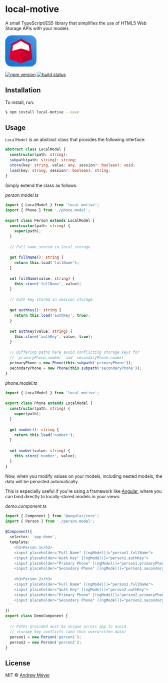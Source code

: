 # local-motive
A small TypeScript/ES5 library that simplifies the use of HTML5 Web Storage APIs with your models

![logo](graphics/local-motive.png)

[![npm version](https://badge.fury.io/js/local-motive.svg)](https://badge.fury.io/js/local-motive)
[![build status](https://travis-ci.org/menehune23/local-motive.svg)](https://travis-ci.org/menehune23/local-motive)

## Installation

To install, run:

```bash
$ npm install local-motive --save
```

## Usage

`LocalModel` is an abstract class that provides the following interface:

```typescript
abstract class LocalModel {
  constructor(path: string);
  subpath(path: string): string;
  store(key: string, value: any, session?: boolean): void;
  load(key: string, session?: boolean): string;
}
```

Simply extend the class as follows:

_person.model.ts_
```typescript
import { LocalModel } from 'local-motive';
import { Phone } from './phone.model';

export class Person extends LocalModel {
  constructor(path: string) {
    super(path);
  }

  // Full name stored in local storage

  get fullName(): string {
    return this.load('fullName');
  }

  set fullName(value: string) {
    this.store('fullName', value);
  }

  // Auth key stored in session storage

  get authKey(): string {
    return this.load('authKey', true);
  }

  set authKey(value: string) {
    this.store('authKey', value, true);
  }

  // Differing paths here avoid conflicting storage keys for
  // `primaryPhone.number` and `secondaryPhone.number`
  primaryPhone = new Phone(this.subpath('primaryPhone'));
  secondaryPhone = new Phone(this.subpath('secondaryPhone'));
}
```

_phone.model.ts_
```typescript
import { LocalModel } from 'local-motive';

export class Phone extends LocalModel {
  constructor(path: string) {
    super(path);
  }

  get number(): string {
    return this.load('number');
  }

  set number(value: string) {
    this.store('number', value);
  }
}
```

Now, when you modify values on your models, including nested models, the data will be persisted automatically.

This is especially useful if you're using a framework like [Angular](https://angular.io), where you can bind directly to locally-stored models in your views:

_demo.component.ts_
```typescript
import { Component } from '@angular/core';
import { Person } from './person.model';

@Component({
  selector: 'app-demo',
  template: `
    <h3>Person 1</h3>
    <input placeholder="Full Name" [(ngModel)]="person1.fullName">
    <input placeholder="Auth Key" [(ngModel)]="person1.authKey">
    <input placeholder="Primary Phone" [(ngModel)]="person1.primaryPhone.number">
    <input placeholder="Secondary Phone" [(ngModel)]="person1.secondaryPhone.number">

    <h3>Person 2</h3>
    <input placeholder="Full Name" [(ngModel)]="person2.fullName">
    <input placeholder="Auth Key" [(ngModel)]="person2.authKey">
    <input placeholder="Primary Phone" [(ngModel)]="person2.primaryPhone.number">
    <input placeholder="Secondary Phone" [(ngModel)]="person2.secondaryPhone.number">
  `
})
export class DemoComponent {

  // Paths provided must be unique across app to avoid
  // storage key conflicts (and thus overwritten data)
  person1 = new Person('person1');
  person2 = new Person('person2');
}
```

## License

MIT © [Andrew Meyer](https://coeurdecode.com/contact)
